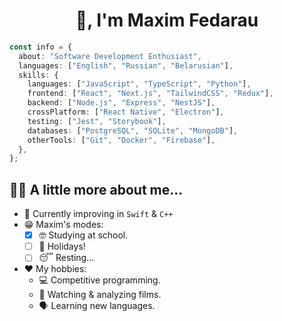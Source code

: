 <h1 align="center">🖖, I'm Maxim Fedarau</h1>

```ts
const info = {
  about: "Software Development Enthusiast",
  languages: ["English", "Russian", "Belarusian"],
  skills: {
    languages: ["JavaScript", "TypeScript", "Python"],
    frontend: ["React", "Next.js", "TailwindCSS", "Redux"],
    backend: ["Node.js", "Express", "NestJS"],
    crossPlatform: ["React Native", "Electron"],
    testing: ["Jest", "Storybook"],
    databases: ["PostgreSQL", "SQLite", "MongoDB"],
    otherTools: ["Git", "Docker", "Firebase"],
  },
};
```

## 👨‍💻 A little more about me...

- 🌱 Currently improving in `Swift` & `C++`
- 😁 Maxim's modes:
    - [x] 🤓 Studying at school.
    - [ ] 🥳 Holidays! 
    - [ ] 😴 Resting...   
- ❤️ My hobbies:
    - 💻 Competitive programming.
    - 🎥 Watching & analyzing films.
    - 🗣 Learning new languages.

